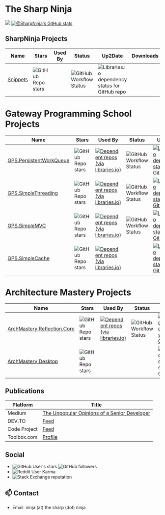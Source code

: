 # The Sharp Ninja

<!--
**sharpninja/sharpninja** is a ✨ _special_ ✨ repository because its `README.md` (this file) appears on your GitHub profile.

Here are some ideas to get you started:

- 🔭 I’m currently working on ...
- 🌱 I’m currently learning ...
- 👯 I’m looking to collaborate on ...
- 🤔 I’m looking for help with ...
- 💬 Ask me about ...
- 📫 How to reach me: ...
- 😄 Pronouns: ...
- ⚡ Fun fact: ...
-->
![](https://komarev.com/ghpvc/?username=sharpninja&label=PROFILE+VIEWS)
[![@SharpNinja's GitHub stats](https://github-readme-stats.vercel.app/api?username=sharpninja&theme=dark)](https://github.com/sharpninja/github-readme-stats&theme=dark)

## SharpNinja Projects

| Name | Stars | Used By | Status | Up2Date | Downloads | Articles |
|------|-------|---------|--------|---------|-----------|----------|
| [Snippets](https://github.com./sharpninja/Snippets) |![GitHub Repo stars](https://img.shields.io/github/stars/sharpninja/Snippets)| |![GitHub Workflow Status](https://img.shields.io/github/workflow/status/sharpninja/Snippets/CreateRelease)|![Libraries.io dependency status for GitHub repo](https://img.shields.io/librariesio/github/sharpninja/Snippets)| | [PowerShell Snippet System](https://dev.to/sharpninja/powershell-snippet-system-4bk3) |

# Gateway Programming School Projects

| Name | Stars | Used By | Status | Up2Date | Downloads |
|------|-------|---------|--------|---------|-----------|
| [GPS.PersistentWorkQueue](https://github.com./gatewayprogrammingschool/PersistentWorkQueue) |![GitHub Repo stars](https://img.shields.io/github/stars/gatewayprogrammingschool/PersistentWorkQueue)|[![Dependent repos (via libraries.io)](https://img.shields.io/librariesio/dependent-repos/nuget/PersistentWorkQueue)](https://libraries.io/github/gatewayprogrammingschool/PersistentWorkQueue)|![GitHub Workflow Status](https://img.shields.io/github/workflow/status/gatewayprogrammingschool/PersistentWorkQueue/.NET)|[![Libraries.io dependency status for GitHub repo](https://img.shields.io/librariesio/github/gatewayprogrammingschool/PersistentWorkQueue)](https://libraries.io/github/gatewayprogrammingschool/PersistentWorkQueue)|[![Nuget](https://img.shields.io/nuget/dt/PersistentWorkQueue?label=nuget&logo=nuget)](https://www.nuget.org/packages/PersistentWorkQueue)|
| [GPS.SimpleThreading](https://github.com./gatewayprogrammingschool/SimpleThreading) |![GitHub Repo stars](https://img.shields.io/github/stars/gatewayprogrammingschool/SimpleThreading)|[![Dependent repos (via libraries.io)](https://img.shields.io/librariesio/dependent-repos/nuget/GPS.SimpleThreading)](https://libraries.io/github/gatewayprogrammingschool/GPS.SimpleThreading)|![GitHub Workflow Status](https://img.shields.io/github/workflow/status/gatewayprogrammingschool/SimpleThreading/CI)|[![Libraries.io dependency status for GitHub repo](https://img.shields.io/librariesio/github/gatewayprogrammingschool/SimpleThreading)](https://libraries.io/github/gatewayprogrammingschool/SimpleThreading)|[![Nuget](https://img.shields.io/nuget/dt/GPS.SimpleThreading?label=nuget&logo=nuget)](https://www.nuget.org/packages/GPS.SimpleThreading)|
| [GPS.SimpleMVC](https://github.com./gatewayprogrammingschool/SimpleMVC) |![GitHub Repo stars](https://img.shields.io/github/stars/gatewayprogrammingschool/SimpleMVC) |[![Dependent repos (via libraries.io)](https://img.shields.io/librariesio/dependent-repos/nuget/GPS.SimpleMVC)](https://libraries.io/github/gatewayprogrammingschool/SimpleMVC) |![GitHub Workflow Status](https://img.shields.io/github/workflow/status/gatewayprogrammingschool/SimpleMVC/.NET) |[![Libraries.io dependency status for GitHub repo](https://img.shields.io/librariesio/github/gatewayprogrammingschool/SimpleMVC)](https://libraries.io/github/gatewayprogrammingschool/SimpleMVC) |[![Nuget](https://img.shields.io/nuget/dt/GPS.SimpleMVC?label=nuget&logo=nuget)](https://www.nuget.org/packages/GPS.SimpleMVC) |
| [GPS.SimpleCache](https://github.com./gatewayprogrammingschool/SimpleCache) |![GitHub Repo stars](https://img.shields.io/github/stars/gatewayprogrammingschool/SimpleCache)|[![Dependent repos (via libraries.io)](https://img.shields.io/librariesio/dependent-repos/nuget/GPS.SimpleCache)](https://libraries.io/github/gatewayprogrammingschool/GPS.SimpleCache)| |[![Libraries.io dependency status for GitHub repo](https://img.shields.io/librariesio/github/gatewayprogrammingschool/SimpleCache)](https://libraries.io/github/gatewayprogrammingschool/GPS.SimpleCache)|[![Nuget](https://img.shields.io/nuget/dt/GPS.SimpleCache?label=nuget&logo=nuget)](https://www.nuget.org/packages/GPS.SimpleCache)|

# Architecture Mastery Projects

| Name | Stars | Used By | Status | Up2Date | Downloads |
|------|-------|---------|--------|---------|-----------|
| [ArchMastery.Reflection.Core](https://github.com/ArchMastery/ArchMastery.Reflection.Core) |![GitHub Repo stars](https://img.shields.io/github/stars/ArchMastery/ArchMastery.Reflection.Core)|[![Dependent repos (via libraries.io)](https://img.shields.io/librariesio/dependent-repos/nuget/ArchMastery.Reflector.Core)](https://libraries.io/github/ArchMastery.Reflector.Core)|![GitHub Workflow Status](https://img.shields.io/github/workflow/status/ArchMastery/ArchMastery.Reflection.Core/.NET)|[![Libraries.io dependency status for GitHub repo](https://img.shields.io/librariesio/github/ArchMastery/ArchMastery.Reflection.Core)](https://libraries.io/github/ArchMastery.Reflector.Core)|[![Nuget](https://img.shields.io/nuget/dt/ArchMastery.Reflector.Core?label=nuget&logo=nuget)](https://www.nuget.org/packages/ArchMastery.Reflector.Core)|
| [ArchMastery.Desktop](https://github.com/ArchMastery/ArchMastery.Desktop) |![GitHub Repo stars](https://img.shields.io/github/stars/ArchMastery/ArchMastery.Desktop)| | |![Libraries.io dependency status for GitHub repo](https://img.shields.io/librariesio/github/ArchMastery/ArchMastery.Desktop)| |

## Publications

| Platform | Title |
|---|---|
| Medium | [The Unpopular Opinions of a Senior Developer](https://medium.com/the-unpopular-opinions-of-a-senior-developer) |
| DEV.TO | [Feed](https://dev.to/feed/sharpninja) |
| Code Project | [Feed](https://www.codeproject.com/WebServices/ArticleRSS.aspx?amid=10853267) |
| Toolbox.com | [Profile](https://www.toolbox.com/user/about/PaytonByrd/) |


## Social

- ![GitHub User's stars](https://img.shields.io/github/stars/sharpninja?style=social) ![GitHub followers](https://img.shields.io/github/followers/sharpninja?style=social)
- ![Reddit User Karma](https://img.shields.io/reddit/user-karma/combined/thesharpestninja?style=social)
- ![Stack Exchange reputation](https://img.shields.io/stackexchange/stackoverflow/r/5639935?style=social)

## 📫 Contact

- Email: ninja (at) the sharp (dot) ninja
